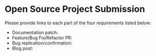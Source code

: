 # Open Source Project Submission

Please provide links to each part of the four requirements listed below:

* Documentation patch:
* Feature/Bug Fix/Refactor PR:
* Bug replication/confirmation:
* Blog post: 
